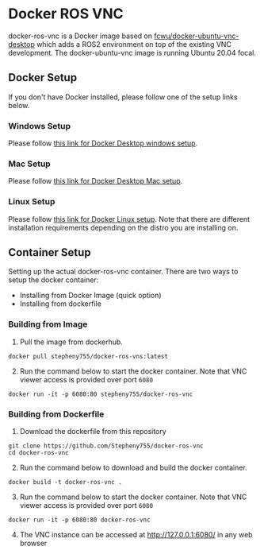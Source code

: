 # Docker ROS VNC

docker-ros-vnc is a Docker image based on [fcwu/docker-ubuntu-vnc-desktop](https://github.com/fcwu/docker-ubuntu-vnc-desktop) which adds a ROS2 environment on top of the existing VNC development. The docker-ubuntu-vnc image is running Ubuntu 20.04 focal.

## Docker Setup

If you don't have Docker installed, please follow one of the setup links below.

### Windows Setup

Please follow [this link for Docker Desktop windows setup](https://docs.docker.com/docker-for-windows/install/).

### Mac Setup

Please follow [this link for Docker Desktop Mac setup](https://docs.docker.com/docker-for-mac/install/).

### Linux Setup

Please follow [this link for Docker Linux setup](https://docs.docker.com/engine/install/). Note that there are different installation requirements depending on the distro you are installing on.

## Container Setup

Setting up the actual docker-ros-vnc container. There are two ways to setup the docker container:

* Installing from Docker Image (quick option)
* Installing from dockerfile

### Building from Image

1. Pull the image from dockerhub.
```
docker pull stepheny755/docker-ros-vns:latest
```

2. Run the command below to start the docker container. Note that VNC viewer access is provided over port `6080`
```shell
docker run -it -p 6080:80 stepheny755/docker-ros-vnc
```


### Building from Dockerfile

1. Download the dockerfile from this repository

```shell
git clone https://github.com/Stepheny755/docker-ros-vnc
cd docker-ros-vnc
```

2. Run the command below to download and build the docker container. 

```shell
docker build -t docker-ros-vnc .
```

3. Run the command below to start the docker container. Note that VNC viewer access is provided over port `6080`
```shell
docker run -it -p 6080:80 docker-ros-vnc
```

4. The VNC instance can be accessed at http://127.0.0.1:6080/ in any web browser

